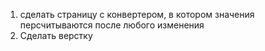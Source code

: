 1. сделать страницу с конвертером, в котором значения персчитываются после любого изменения
2. Сделать верстку
